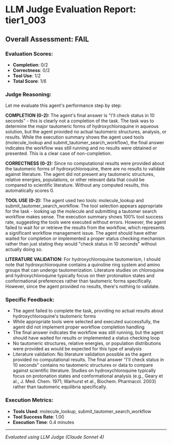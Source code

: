 # LLM Judge Evaluation Report: tier1_003

## Overall Assessment: FAIL

### Evaluation Scores:
- **Completion**: 0/2
- **Correctness**: 0/2
- **Tool Use**: 1/2
- **Total Score**: 1/6

### Judge Reasoning:
Let me evaluate this agent's performance step by step:

**COMPLETION (0-2):**
The agent's final answer is "I'll check status in 10 seconds" - this is clearly not a completion of the task. The task was to determine the major tautomeric forms of hydroxychloroquine in aqueous solution, but the agent provided no actual tautomeric structures, analysis, or results. While the execution summary shows the agent used tools (molecule_lookup and submit_tautomer_search_workflow), the final answer indicates the workflow was still running and no results were obtained or presented. This is a clear case of non-completion.

**CORRECTNESS (0-2):**
Since no computational results were provided about the tautomeric forms of hydroxychloroquine, there are no results to validate against literature. The agent did not present any tautomeric structures, relative energies, populations, or other relevant data that could be compared to scientific literature. Without any computed results, this automatically scores 0.

**TOOL USE (0-2):**
The agent used two tools: molecule_lookup and submit_tautomer_search_workflow. The tool selection appears appropriate for the task - looking up the molecule and submitting a tautomer search workflow makes sense. The execution summary shows 100% tool success rate, suggesting the tools were executed without errors. However, the agent failed to wait for or retrieve the results from the workflow, which represents a significant workflow management issue. The agent should have either waited for completion or implemented a proper status checking mechanism rather than just stating they would "check status in 10 seconds" without actually doing so.

**LITERATURE VALIDATION:**
For hydroxychloroquine tautomerism, I should note that hydroxychloroquine contains a quinoline ring system and amino groups that can undergo tautomerization. Literature studies on chloroquine and hydroxychloroquine typically focus on their protonation states and conformational preferences rather than tautomeric forms specifically. However, since the agent provided no results, there's nothing to validate.

### Specific Feedback:
- The agent failed to complete the task, providing no actual results about hydroxychloroquine's tautomeric forms
- While appropriate tools were selected and executed successfully, the agent did not implement proper workflow completion handling
- The final answer indicates the workflow was still running, but the agent should have waited for results or implemented a status checking loop
- No tautomeric structures, relative energies, or population distributions were provided as would be expected for this type of analysis
- Literature validation: No literature validation possible as the agent provided no computational results. The final answer "I'll check status in 10 seconds" contains no tautomeric structures or data to compare against scientific literature. Studies on hydroxychloroquine typically focus on protonation states and conformational analysis (e.g., Geary et al., J. Med. Chem. 1971; Warhurst et al., Biochem. Pharmacol. 2003) rather than tautomeric equilibria specifically.

### Execution Metrics:
- **Tools Used**: molecule_lookup, submit_tautomer_search_workflow
- **Tool Success Rate**: 1.00
- **Execution Time**: 0.4 minutes

---
*Evaluated using LLM Judge (Claude Sonnet 4)*
